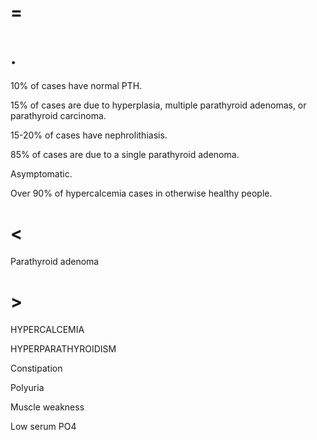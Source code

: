 # =

# .

10% of cases have normal PTH.

15% of cases are due to hyperplasia, multiple parathyroid adenomas, or parathyroid carcinoma.

15-20% of cases have nephrolithiasis.

85% of cases are due to a single parathyroid adenoma.

Asymptomatic.

Over 90% of hypercalcemia cases in otherwise healthy people.

# <

Parathyroid adenoma

# >

HYPERCALCEMIA

HYPERPARATHYROIDISM

Constipation

Polyuria

Muscle weakness

Low serum PO4
